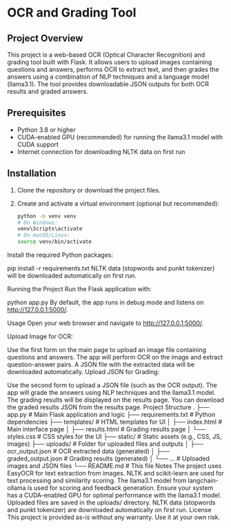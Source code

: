 # OCR and Grading Tool

## Project Overview
This project is a web-based OCR (Optical Character Recognition) and grading tool built with Flask. It allows users to upload images containing questions and answers, performs OCR to extract text, and then grades the answers using a combination of NLP techniques and a language model (llama3.1). The tool provides downloadable JSON outputs for both OCR results and graded answers.

## Prerequisites
- Python 3.8 or higher
- CUDA-enabled GPU (recommended) for running the llama3.1 model with CUDA support
- Internet connection for downloading NLTK data on first run

## Installation

1. Clone the repository or download the project files.

2. Create and activate a virtual environment (optional but recommended):

   ```bash
   python -m venv venv
   # On Windows:
   venv\Scripts\activate
   # On macOS/Linux:
   source venv/bin/activate
Install the required Python packages:

pip install -r requirements.txt
NLTK data (stopwords and punkt tokenizer) will be downloaded automatically on first run.

Running the Project
Run the Flask application with:

python app.py
By default, the app runs in debug mode and listens on http://127.0.0.1:5000/.

Usage
Open your web browser and navigate to http://127.0.0.1:5000/.

Upload Image for OCR:

Use the first form on the main page to upload an image file containing questions and answers.
The app will perform OCR on the image and extract question-answer pairs.
A JSON file with the extracted data will be downloaded automatically.
Upload JSON for Grading:

Use the second form to upload a JSON file (such as the OCR output).
The app will grade the answers using NLP techniques and the llama3.1 model.
The grading results will be displayed on the results page.
You can download the graded results JSON from the results page.
Project Structure
.
├── app.py                  # Main Flask application and logic
├── requirements.txt        # Python dependencies
├── templates/              # HTML templates for UI
│   ├── index.html          # Main interface page
│   ├── results.html        # Grading results page
│   └── styles.css          # CSS styles for the UI
├── static/                 # Static assets (e.g., CSS, JS, images)
├── uploads/                # Folder for uploaded files and outputs
│   ├── ocr_output.json     # OCR extracted data (generated)
│   ├── graded_output.json  # Grading results (generated)
│   └── ...                 # Uploaded images and JSON files
└── README.md               # This file
Notes
The project uses EasyOCR for text extraction from images.
NLTK and scikit-learn are used for text processing and similarity scoring.
The llama3.1 model from langchain-ollama is used for scoring and feedback generation.
Ensure your system has a CUDA-enabled GPU for optimal performance with the llama3.1 model.
Uploaded files are saved in the uploads/ directory.
NLTK data (stopwords and punkt tokenizer) are downloaded automatically on first run.
License
This project is provided as-is without any warranty. Use it at your own risk.

